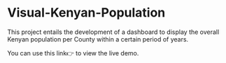 # Visual-Kenyan-Population
This project entails the development of a dashboard to display the overall Kenyan population per County within a certain period of years.


You can use this link👉    to view the live demo.
